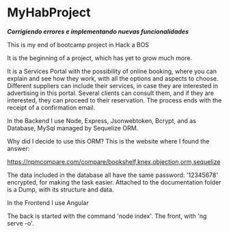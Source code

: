 # MyHabProject

*******Corrigiendo errores e implementando nuevas funcionalidades*******

This is my end of bootcamp project in Hack a BOS

It is the beginning of a project, which has yet to grow much more.

It is a Services Portal with the possibility of online booking, where you can explain and see how they work, with all the options and aspects to choose.
Different suppliers can include their services, in case they are interested in advertising in this portal.
Several clients can consult them, and if they are interested, they can proceed to their reservation. The process ends with the receipt of a confirmation email.

In the Backend I use Node, Express, Jsonwebtoken, Bcrypt, and as Database, MySql managed by Sequelize ORM.

Why did I decide to use this ORM?
This is the website where I found the answer:

https://npmcompare.com/compare/bookshelf,knex,objection,orm,sequelize

The data included in the database all have the same password: '12345678' encrypted, for making the task easier.
Attached to the documentation folder is a Dump, with its structure and data.

In the Frontend I use Angular

The back is started with the command 'node index'. The front, with 'ng serve -o'.
